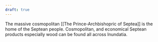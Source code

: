 ```yaml
---
draft: true
---
```

The massive cosmopolitan [[The Prince-Archbishopric of Septea]] is the home of the Septean people. Cosmopolitan, and economical Septean products especially wood can be found all across Inundatia.